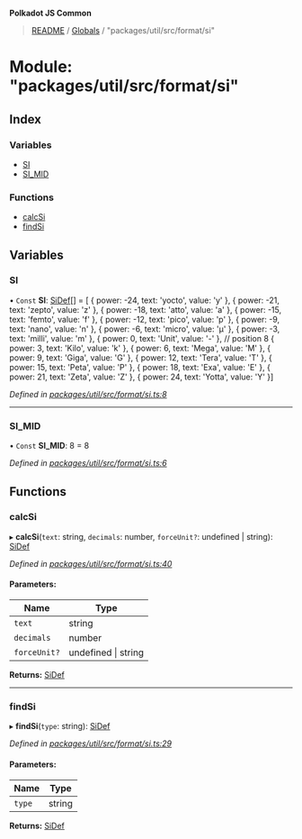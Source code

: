 **Polkadot JS Common**

> [README](../README.md) / [Globals](../globals.md) / "packages/util/src/format/si"

# Module: "packages/util/src/format/si"

## Index

### Variables

* [SI](_packages_util_src_format_si_.md#si)
* [SI\_MID](_packages_util_src_format_si_.md#si_mid)

### Functions

* [calcSi](_packages_util_src_format_si_.md#calcsi)
* [findSi](_packages_util_src_format_si_.md#findsi)

## Variables

### SI

• `Const` **SI**: [SiDef](../interfaces/_packages_util_src_types_.sidef.md)[] = [ { power: -24, text: 'yocto', value: 'y' }, { power: -21, text: 'zepto', value: 'z' }, { power: -18, text: 'atto', value: 'a' }, { power: -15, text: 'femto', value: 'f' }, { power: -12, text: 'pico', value: 'p' }, { power: -9, text: 'nano', value: 'n' }, { power: -6, text: 'micro', value: 'µ' }, { power: -3, text: 'milli', value: 'm' }, { power: 0, text: 'Unit', value: '-' }, // position 8 { power: 3, text: 'Kilo', value: 'k' }, { power: 6, text: 'Mega', value: 'M' }, { power: 9, text: 'Giga', value: 'G' }, { power: 12, text: 'Tera', value: 'T' }, { power: 15, text: 'Peta', value: 'P' }, { power: 18, text: 'Exa', value: 'E' }, { power: 21, text: 'Zeta', value: 'Z' }, { power: 24, text: 'Yotta', value: 'Y' }]

*Defined in [packages/util/src/format/si.ts:8](https://github.com/polkadot-js/common/blob/bd1735ca/packages/util/src/format/si.ts#L8)*

___

### SI\_MID

• `Const` **SI\_MID**: 8 = 8

*Defined in [packages/util/src/format/si.ts:6](https://github.com/polkadot-js/common/blob/bd1735ca/packages/util/src/format/si.ts#L6)*

## Functions

### calcSi

▸ **calcSi**(`text`: string, `decimals`: number, `forceUnit?`: undefined \| string): [SiDef](../interfaces/_packages_util_src_types_.sidef.md)

*Defined in [packages/util/src/format/si.ts:40](https://github.com/polkadot-js/common/blob/bd1735ca/packages/util/src/format/si.ts#L40)*

#### Parameters:

Name | Type |
------ | ------ |
`text` | string |
`decimals` | number |
`forceUnit?` | undefined \| string |

**Returns:** [SiDef](../interfaces/_packages_util_src_types_.sidef.md)

___

### findSi

▸ **findSi**(`type`: string): [SiDef](../interfaces/_packages_util_src_types_.sidef.md)

*Defined in [packages/util/src/format/si.ts:29](https://github.com/polkadot-js/common/blob/bd1735ca/packages/util/src/format/si.ts#L29)*

#### Parameters:

Name | Type |
------ | ------ |
`type` | string |

**Returns:** [SiDef](../interfaces/_packages_util_src_types_.sidef.md)
